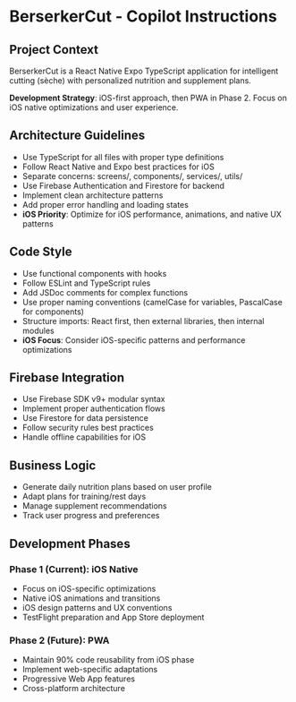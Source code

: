 # BerserkerCut - Copilot Instructions

<!-- Use this file to provide workspace-specific custom instructions to Copilot. For more details, visit https://code.visualstudio.com/docs/copilot/copilot-customization#_use-a-githubcopilotinstructionsmd-file -->

## Project Context
BerserkerCut is a React Native Expo TypeScript application for intelligent cutting (sèche) with personalized nutrition and supplement plans.

**Development Strategy**: iOS-first approach, then PWA in Phase 2. Focus on iOS native optimizations and user experience.

## Architecture Guidelines
- Use TypeScript for all files with proper type definitions
- Follow React Native and Expo best practices for iOS
- Separate concerns: screens/, components/, services/, utils/
- Use Firebase Authentication and Firestore for backend
- Implement clean architecture patterns
- Add proper error handling and loading states
- **iOS Priority**: Optimize for iOS performance, animations, and native UX patterns

## Code Style
- Use functional components with hooks
- Follow ESLint and TypeScript rules
- Add JSDoc comments for complex functions
- Use proper naming conventions (camelCase for variables, PascalCase for components)
- Structure imports: React first, then external libraries, then internal modules
- **iOS Focus**: Consider iOS-specific patterns and performance optimizations

## Firebase Integration
- Use Firebase SDK v9+ modular syntax
- Implement proper authentication flows
- Use Firestore for data persistence
- Follow security rules best practices
- Handle offline capabilities for iOS

## Business Logic
- Generate daily nutrition plans based on user profile
- Adapt plans for training/rest days
- Manage supplement recommendations
- Track user progress and preferences

## Development Phases
### Phase 1 (Current): iOS Native
- Focus on iOS-specific optimizations
- Native iOS animations and transitions
- iOS design patterns and UX conventions
- TestFlight preparation and App Store deployment

### Phase 2 (Future): PWA
- Maintain 90% code reusability from iOS phase
- Implement web-specific adaptations
- Progressive Web App features
- Cross-platform architecture
